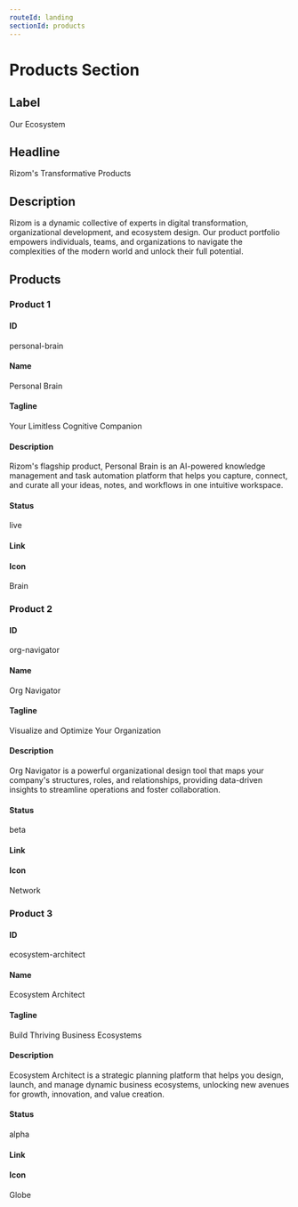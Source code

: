 ```yaml
---
routeId: landing
sectionId: products
---
```

# Products Section

## Label

Our Ecosystem

## Headline

Rizom's Transformative Products

## Description

Rizom is a dynamic collective of experts in digital transformation, organizational development, and ecosystem design. Our product portfolio empowers individuals, teams, and organizations to navigate the complexities of the modern world and unlock their full potential.

## Products

### Product 1

#### ID

personal-brain

#### Name

Personal Brain

#### Tagline

Your Limitless Cognitive Companion

#### Description

Rizom's flagship product, Personal Brain is an AI-powered knowledge management and task automation platform that helps you capture, connect, and curate all your ideas, notes, and workflows in one intuitive workspace.

#### Status

live

#### Link

#### Icon

Brain

### Product 2

#### ID

org-navigator

#### Name

Org Navigator

#### Tagline

Visualize and Optimize Your Organization

#### Description

Org Navigator is a powerful organizational design tool that maps your company's structures, roles, and relationships, providing data-driven insights to streamline operations and foster collaboration.

#### Status

beta

#### Link

#### Icon

Network

### Product 3

#### ID

ecosystem-architect

#### Name

Ecosystem Architect

#### Tagline

Build Thriving Business Ecosystems

#### Description

Ecosystem Architect is a strategic planning platform that helps you design, launch, and manage dynamic business ecosystems, unlocking new avenues for growth, innovation, and value creation.

#### Status

alpha

#### Link

#### Icon

Globe
